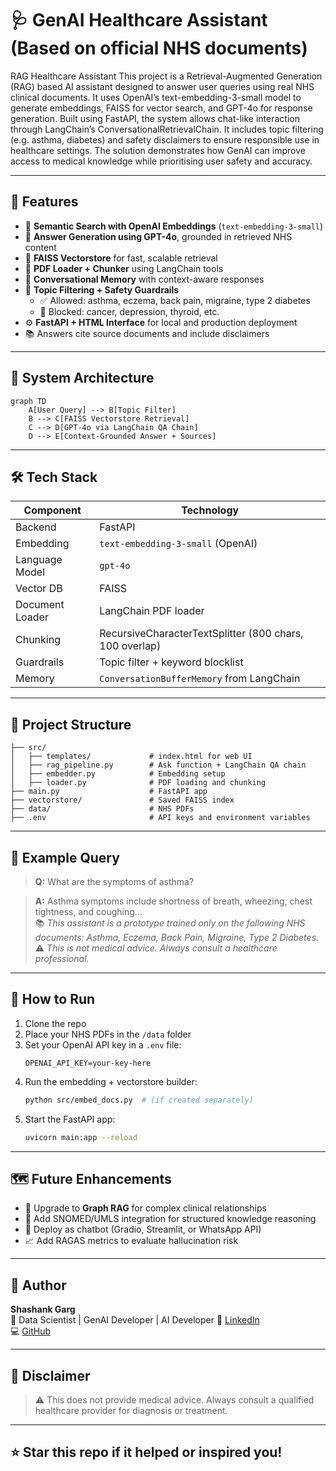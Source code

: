 
# 🩺 GenAI Healthcare Assistant (Based on official NHS documents)

RAG Healthcare Assistant
This project is a Retrieval-Augmented Generation (RAG) based AI assistant designed to answer user queries using real NHS clinical documents. It uses OpenAI’s text-embedding-3-small model to generate embeddings, FAISS for vector search, and GPT-4o for response generation. Built using FastAPI, the system allows chat-like interaction through LangChain’s ConversationalRetrievalChain. It includes topic filtering (e.g. asthma, diabetes) and safety disclaimers to ensure responsible use in healthcare settings. The solution demonstrates how GenAI can improve access to medical knowledge while prioritising user safety and accuracy.

---

## 🚀 Features

- 🔎 **Semantic Search with OpenAI Embeddings** (`text-embedding-3-small`)
- 🤖 **Answer Generation using GPT-4o**, grounded in retrieved NHS content
- 🧱 **FAISS Vectorstore** for fast, scalable retrieval
- 📄 **PDF Loader + Chunker** using LangChain tools
- 🧠 **Conversational Memory** with context-aware responses
- 🔐 **Topic Filtering + Safety Guardrails**
  - ✅ Allowed: asthma, eczema, back pain, migraine, type 2 diabetes
  - 🚫 Blocked: cancer, depression, thyroid, etc.
- ⚙️ **FastAPI + HTML Interface** for local and production deployment
- 📚 Answers cite source documents and include disclaimers

---

## 🧠 System Architecture

```mermaid
graph TD
    A[User Query] --> B[Topic Filter]
    B --> C[FAISS Vectorstore Retrieval]
    C --> D[GPT-4o via LangChain QA Chain]
    D --> E[Context-Grounded Answer + Sources]
```

---

## 🛠️ Tech Stack

| Component | Technology |
|----------|------------|
| Backend | FastAPI |
| Embedding | `text-embedding-3-small` (OpenAI) |
| Language Model | `gpt-4o` |
| Vector DB | FAISS |
| Document Loader | LangChain PDF loader |
| Chunking | RecursiveCharacterTextSplitter (800 chars, 100 overlap) |
| Guardrails | Topic filter + keyword blocklist |
| Memory | `ConversationBufferMemory` from LangChain |

---

## 📂 Project Structure

```
├── src/
│   ├── templates/             # index.html for web UI
│   ├── rag_pipeline.py        # Ask function + LangChain QA chain
│   ├── embedder.py            # Embedding setup
│   ├── loader.py              # PDF loading and chunking
├── main.py                    # FastAPI app
├── vectorstore/               # Saved FAISS index
├── data/                      # NHS PDFs
├── .env                       # API keys and environment variables
```

---

## 💬 Example Query

> **Q:** What are the symptoms of asthma?

> **A:** Asthma symptoms include shortness of breath, wheezing, chest tightness, and coughing...  
📚 *This assistant is a prototype trained only on the following NHS documents: Asthma, Eczema, Back Pain, Migraine, Type 2 Diabetes.*  
⚠️ *This is not medical advice. Always consult a healthcare professional.*

---

## 🧪 How to Run

1. Clone the repo
2. Place your NHS PDFs in the `/data` folder
3. Set your OpenAI API key in a `.env` file:
   ```env
   OPENAI_API_KEY=your-key-here
   ```
4. Run the embedding + vectorstore builder:
   ```bash
   python src/embed_docs.py  # (if created separately)
   ```
5. Start the FastAPI app:
   ```bash
   uvicorn main:app --reload
   ```

---

## 🗺️ Future Enhancements

- 🔗 Upgrade to **Graph RAG** for complex clinical relationships
- 🧠 Add SNOMED/UMLS integration for structured knowledge reasoning
- 💬 Deploy as chatbot (Gradio, Streamlit, or WhatsApp API)
- 📈 Add RAGAS metrics to evaluate hallucination risk

---

## 👤 Author

**Shashank Garg**  
📍 Data Scientist | GenAI Developer | AI Developer
🔗 [LinkedIn](https://www.linkedin.com/in/shashankgarg2020/)  
💻 [GitHub](https://github.com/shashankgarg2020)


---

## 📢 Disclaimer

> ⚠️ This does not provide medical advice. Always consult a qualified healthcare provider for diagnosis or treatment.

---

## ⭐ Star this repo if it helped or inspired you!
